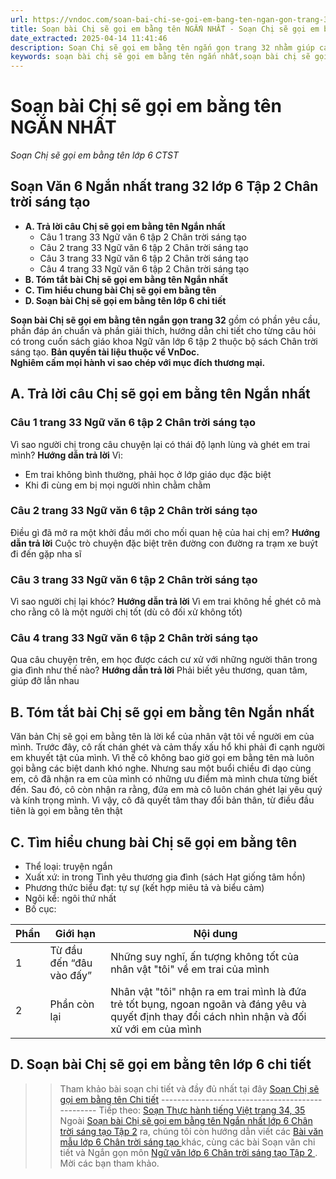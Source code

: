 ```yaml
---
url: https://vndoc.com/soan-bai-chi-se-goi-em-bang-ten-ngan-gon-trang-32-256533
title: Soạn bài Chị sẽ gọi em bằng tên NGẮN NHẤT - Soạn Chị sẽ gọi em bằng tên lớp 6 CTST - VnDoc.com
date_extracted: 2025-04-14 11:41:46
description: Soạn Chị sẽ gọi em bằng tên ngắn gọn trang 32 nhằm giúp các em HS đạt kết quả tốt trong quá trình làm bài tập và học tập môn Ngữ văn lớp 6.
keywords: soạn bài chị sẽ gọi em bằng tên ngắn nhất,soạn bài chị sẽ gọi em bằng tên lớp 6 ngắn nhất,soạn bài chị sẽ gọi em bằng tên ngắn gọn,soạn bài chị sẽ gọi em bằng tên siêu ngắn,soạn bài chị sẽ gọi em bằng tên ngắn,Soạn văn 6 Chị sẽ gọi em bằng tên,Soạn bài Chị sẽ gọi em bằng tên,Soạn Chị sẽ gọi em bằng tên,chị sẽ gọi em bằng tên,Chị sẽ gọi em bằng tên lớp 6,Chị sẽ gọi em bằng tên trang 32,soạn Chị sẽ gọi em bằng tên trang 32,ngữ văn 6,soạn văn lớp 6,soan van 6,ngữ văn lớp 6,văn lớp 6,văn 6
---
```


# Soạn bài Chị sẽ gọi em bằng tên NGẮN NHẤT
 _Soạn Chị sẽ gọi em bằng tên lớp 6 CTST_
## **Soạn Văn 6 Ngắn nhất trang 32 lớp 6 Tập 2 Chân trời sáng tạo**
  * **A. Trả lời câu Chị sẽ gọi em bằng tên Ngắn nhất**
    * Câu 1 trang 33 Ngữ văn 6 tập 2 Chân trời sáng tạo
    * Câu 2 trang 33 Ngữ văn 6 tập 2 Chân trời sáng tạo 
    * Câu 3 trang 33 Ngữ văn 6 tập 2 Chân trời sáng tạo
    * Câu 4 trang 33 Ngữ văn 6 tập 2 Chân trời sáng tạo
  * **B. Tóm tắt bài Chị sẽ gọi em bằng tên Ngắn nhất**
  * **C. Tìm hiểu chung bài Chị sẽ gọi em bằng tên**
  * **D. Soạn bài Chị sẽ gọi em bằng tên lớp 6 chi tiết**

**Soạn bài Chị sẽ gọi em bằng tên ngắn gọn trang 32** gồm có phần yêu cầu, phần đáp án chuẩn và phần giải thích, hướng dẫn chi tiết cho từng câu hỏi có trong cuốn  sách giáo khoa Ngữ văn lớp 6 tập 2 thuộc bộ sách Chân trời sáng tạo.
**Bản quyền tài liệu thuộc về VnDoc.  
Nghiêm cấm mọi hành vi sao chép với mục đích thương mại.**
## **A. Trả lời câu Chị sẽ gọi em bằng tên Ngắn nhất**
### **Câu 1 trang 33 Ngữ văn 6 tập 2 Chân trời sáng tạo**
Vì sao người chị trong câu chuyện lại có thái độ lạnh lùng và ghét em trai mình?
**Hướng dẫn trả lời**
Vì:
  * Em trai không bình thường, phải học ở lớp giáo dục đặc biệt
  * Khi đi cùng em bị mọi người nhìn chằm chằm

### **Câu 2 trang 33 Ngữ văn 6 tập 2 Chân trời sáng tạo**
Điều gì đã mở ra một khởi đầu mới cho mối quan hệ của hai chị em?
**Hướng dẫn trả lời**
Cuộc trò chuyện đặc biệt trên đường con đường ra trạm xe buýt đi đến gặp nha sĩ
### **Câu 3 trang 33 Ngữ văn 6 tập 2 Chân trời sáng tạo**
Vì sao người chị lại khóc?
**Hướng dẫn trả lời**
Vì em trai không hề ghét cô mà cho rằng cô là một người chị tốt \(dù cô đối xử không tốt\)
### **Câu 4 trang 33 Ngữ văn 6 tập 2 Chân trời sáng tạo**
Qua câu chuyện trên, em học được cách cư xử với những người thân trong gia đình như thế nào?
**Hướng dẫn trả lời**
Phải biết yêu thương, quan tâm, giúp đỡ lẫn nhau
## **B. Tóm tắt bài Chị sẽ gọi em bằng tên Ngắn nhất**
Văn bản Chị sẽ gọi em bằng tên là lời kể của nhân vật tôi về người em của mình. Trước đây, cô rất chán ghét và cảm thấy xấu hổ khi phải đi cạnh người em khuyết tật của mình. Vì thế cô không bao giờ gọi em bằng tên mà luôn gọi bằng các biệt danh khó nghe. Nhưng sau một buổi chiều đi dạo cùng em, cô đã nhận ra em của mình có những ưu điểm mà mình chưa từng biết đến. Sau đó, cô còn nhận ra rằng, đứa em mà cô luôn chán ghét lại yêu quý và kính trọng mình. Vì vậy, cô đã quyết tâm thay đổi bản thân, từ điều đầu tiên là gọi em bằng tên thật
## **C. Tìm hiểu chung bài Chị sẽ gọi em bằng tên**
  * Thể loại: truyện ngắn
  * Xuất xứ: in trong Tình yêu thương gia đình \(sách Hạt giống tâm hồn\)
  * Phương thức biểu đạt: tự sự \(kết hợp miêu tả và biểu cảm\)
  * Ngôi kể: ngôi thứ nhất
  * Bố cục:

**Phần**| **Giới hạn**| **Nội dung**  
---|---|---  
1| Từ đầu đến “đâu vào đấy”| Những suy nghĩ, ấn tượng không tốt của nhân vật "tôi" về em trai của mình  
2| Phần còn lại| Nhân vật "tôi" nhận ra em trai mình là đứa trẻ tốt bụng, ngoan ngoãn và đáng yêu và quyết định thay đổi cách nhìn nhận và đối xử với em của mình  
## **D. Soạn bài Chị sẽ gọi em bằng tên lớp 6 chi tiết**
>> Tham khảo bài soạn chi tiết và đầy đủ nhất tại đây [Soạn Chị sẽ gọi em bằng tên Chi tiết](<https://vndoc.com/soan-chi-se-goi-em-bang-ten-242215>)
\-------------------------------------------------
>> Tiếp theo: [Soạn Thực hành tiếng Việt trang 34, 35](<https://vndoc.com/soan-thuc-hanh-tieng-viet-trang-34-35-242217>)
Ngoài [Soạn bài Chị sẽ gọi em bằng tên Ngắn nhất lớp 6 Chân trời sáng tạo Tập 2](<https://vndoc.com/soan-bai-chi-se-goi-em-bang-ten-ngan-gon-trang-32-256533>) ra, chúng tôi còn hướng dẫn viết các [ Bài văn mẫu lớp 6 Chân trời sáng tạo ](<https://vndoc.com/van-mau-lop-6-sach-ctst>) khác, cùng các bài Soạn văn chi tiết và Ngắn gọn môn [ Ngữ văn lớp 6 Chân trời sáng tạo Tập 2 ](<https://vndoc.com/ngu-van-6-sach-chan-troi-sang-tao-tap2>) . Mời các bạn tham khảo.
